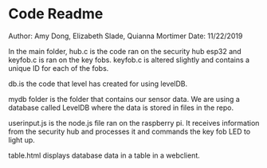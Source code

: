 # Code Readme

Author: Amy Dong, Elizabeth Slade, Quianna Mortimer
Date: 11/22/2019



In the main folder, hub.c is the code ran on the security hub esp32 and keyfob.c is ran on the key fobs. keyfob.c is altered slightly and contains a unique ID for each of the fobs.

db.is the code that level has created for using levelDB.

mydb folder is the folder that contains our sensor data. We are using a database called LevelDB where the data is stored in files in the repo. 

userinput.js is the node.js file ran on the raspberry pi. It receives information from the security hub and processes it and commands the key fob LED to light up.

table.html displays database data in a table in a webclient.
